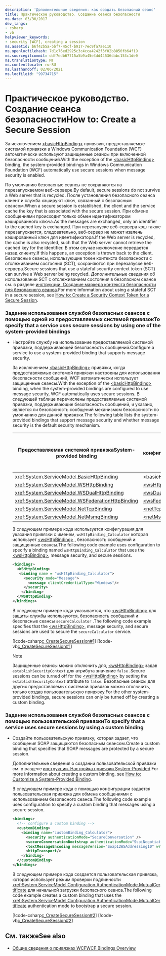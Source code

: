 ```yaml
---
description: 'Дополнительные сведения: как создать безопасный сеанс'
title: Практическое руководство. Создание сеанса безопасности
ms.date: 03/30/2017
dev_langs:
- csharp
- vb
helpviewer_keywords:
- security [WCF], creating a session
ms.assetid: b6f42b5a-bbf7-45cf-b917-7ec9fa7ae110
ms.openlocfilehash: 7d1c76ed2925c3c4cca4242f3f02b8850fb64f19
ms.sourcegitcommit: ddf7edb67715a5b9a45e3dd44536dabc153c1de0
ms.translationtype: MT
ms.contentlocale: ru-RU
ms.lasthandoff: 02/06/2021
ms.locfileid: "99734715"
---
```

# <a name="how-to-create-a-secure-session"></a><span data-ttu-id="e8418-103">Практическое руководство. Создание сеанса безопасности</span><span class="sxs-lookup"><span data-stu-id="e8418-103">How to: Create a Secure Session</span></span>

<span data-ttu-id="e8418-104">За исключением [\<basicHttpBinding>](../../configure-apps/file-schema/wcf/basichttpbinding.md) привязки, предоставляемые системой привязки в Windows Communication Foundation (WCF) автоматически используют защищенные сеансы при включенной безопасности сообщений.</span><span class="sxs-lookup"><span data-stu-id="e8418-104">With the exception of the [\<basicHttpBinding>](../../configure-apps/file-schema/wcf/basichttpbinding.md) binding, the system-provided bindings in Windows Communication Foundation (WCF) automatically use secure sessions when message security is enabled.</span></span>  
  
 <span data-ttu-id="e8418-105">По умолчанию безопасные сеансы не сохраняются на перезапускаемом веб-сервере.</span><span class="sxs-lookup"><span data-stu-id="e8418-105">By default, secure sessions do not survive a Web server that is recycled.</span></span> <span data-ttu-id="e8418-106">После установления безопасного сеанса клиент и служба кэшируют ключ, связанный с безопасным сеансом.</span><span class="sxs-lookup"><span data-stu-id="e8418-106">When a secure session is established, the client and the service cache the key that is associated with the secure session.</span></span> <span data-ttu-id="e8418-107">При обмене сообщениями происходит только обмен идентификатором кэшированного ключа.</span><span class="sxs-lookup"><span data-stu-id="e8418-107">As the messages are exchanged, only an identifier to the cached key is exchanged.</span></span> <span data-ttu-id="e8418-108">При перезапуске веб-сервера кэш также перезапускается, следовательно, веб-сервер не может извлечь кэшированный ключ для идентификатора.</span><span class="sxs-lookup"><span data-stu-id="e8418-108">If the Web server is recycled, the cache is also recycled, such that the Web server cannot retrieve the cached key for the identifier.</span></span> <span data-ttu-id="e8418-109">В этом случае исключение передается назад клиенту.</span><span class="sxs-lookup"><span data-stu-id="e8418-109">If this happens, an exception is thrown back to the client.</span></span> <span data-ttu-id="e8418-110">Безопасные сеансы, использующие токен контекста безопасности с отслеживанием состояния (SCT), сохраняются при перезапуске веб-сервера.</span><span class="sxs-lookup"><span data-stu-id="e8418-110">Secure sessions that use a stateful security context token (SCT) can survive a Web server being recycled.</span></span> <span data-ttu-id="e8418-111">Дополнительные сведения об использовании SCT с отслеживанием состояния в безопасном сеансе см. в разделе [инструкции. Создание маркера контекста безопасности для безопасного сеанса](how-to-create-a-security-context-token-for-a-secure-session.md).</span><span class="sxs-lookup"><span data-stu-id="e8418-111">For more information about using a stateful SCT in a secure session, see [How to: Create a Security Context Token for a Secure Session](how-to-create-a-security-context-token-for-a-secure-session.md).</span></span>  
  
### <a name="to-specify-that-a-service-uses-secure-sessions-by-using-one-of-the-system-provided-bindings"></a><span data-ttu-id="e8418-112">Задание использования службой безопасных сеансов с помощью одной из предоставляемых системой привязок</span><span class="sxs-lookup"><span data-stu-id="e8418-112">To specify that a service uses secure sessions by using one of the system-provided bindings</span></span>  
  
- <span data-ttu-id="e8418-113">Настройте службу на использование предоставляемой системой привязки, поддерживающей безопасность сообщений.</span><span class="sxs-lookup"><span data-stu-id="e8418-113">Configure a service to use a system-provided binding that supports message security.</span></span>  
  
     <span data-ttu-id="e8418-114">За исключением [\<basicHttpBinding>](../../configure-apps/file-schema/wcf/basichttpbinding.md) привязки, когда предоставляемые системой привязки настроены для использования безопасности сообщений, WCF автоматически использует защищенные сеансы.</span><span class="sxs-lookup"><span data-stu-id="e8418-114">With the exception of the [\<basicHttpBinding>](../../configure-apps/file-schema/wcf/basichttpbinding.md) binding, when the system-provided bindings are configured to use message security, WCF automatically uses secure sessions.</span></span> <span data-ttu-id="e8418-115">В следующей таблице перечислены предоставляемые системой привязки, поддерживающие безопасность сообщений, и указано, является ли безопасность сообщений механизмом безопасности по умолчанию для данной привязки.</span><span class="sxs-lookup"><span data-stu-id="e8418-115">The following table lists the system-provided bindings that support message security and whether message security is the default security mechanism.</span></span>  
  
    |<span data-ttu-id="e8418-116">Предоставляемая системой привязка</span><span class="sxs-lookup"><span data-stu-id="e8418-116">System-provided binding</span></span>|<span data-ttu-id="e8418-117">Элемент конфигурации</span><span class="sxs-lookup"><span data-stu-id="e8418-117">Configuration element</span></span>|<span data-ttu-id="e8418-118">Безопасность сообщений включена по умолчанию</span><span class="sxs-lookup"><span data-stu-id="e8418-118">Message security on by default</span></span>|  
    |------------------------------|---------------------------|------------------------------------|  
    |<xref:System.ServiceModel.BasicHttpBinding>|[\<basicHttpBinding>](../../configure-apps/file-schema/wcf/basichttpbinding.md)|<span data-ttu-id="e8418-119">Нет</span><span class="sxs-lookup"><span data-stu-id="e8418-119">No</span></span>|  
    |<xref:System.ServiceModel.WSHttpBinding>|[\<wsHttpBinding>](../../configure-apps/file-schema/wcf/wshttpbinding.md)|<span data-ttu-id="e8418-120">Да</span><span class="sxs-lookup"><span data-stu-id="e8418-120">Yes</span></span>|  
    |<xref:System.ServiceModel.WSDualHttpBinding>|[\<wsDualHttpBinding>](../../configure-apps/file-schema/wcf/wsdualhttpbinding.md)|<span data-ttu-id="e8418-121">Да</span><span class="sxs-lookup"><span data-stu-id="e8418-121">Yes</span></span>|  
    |<xref:System.ServiceModel.WSFederationHttpBinding>|[\<wsFederationHttpBinding>](../../configure-apps/file-schema/wcf/wsfederationhttpbinding.md)|<span data-ttu-id="e8418-122">Да</span><span class="sxs-lookup"><span data-stu-id="e8418-122">Yes</span></span>|  
    |<xref:System.ServiceModel.NetTcpBinding>|[\<netTcpBinding>](../../configure-apps/file-schema/wcf/nettcpbinding.md)|<span data-ttu-id="e8418-123">Нет</span><span class="sxs-lookup"><span data-stu-id="e8418-123">No</span></span>|  
    |<xref:System.ServiceModel.NetMsmqBinding>|[\<netMsmqBinding>](../../configure-apps/file-schema/wcf/netmsmqbinding.md)|<span data-ttu-id="e8418-124">Нет</span><span class="sxs-lookup"><span data-stu-id="e8418-124">No</span></span>|  
  
     <span data-ttu-id="e8418-125">В следующем примере кода используется конфигурация для указания привязки с именем, `wsHttpBinding_Calculator` которая использует [\<wsHttpBinding>](../../configure-apps/file-schema/wcf/wshttpbinding.md) , безопасность сообщений и защищенные сеансы.</span><span class="sxs-lookup"><span data-stu-id="e8418-125">The following code example uses configuration to specify a binding named `wsHttpBinding_Calculator` that uses the [\<wsHttpBinding>](../../configure-apps/file-schema/wcf/wshttpbinding.md), message security, and secure sessions.</span></span>  
  
    ```xml  
    <bindings>  
      <WSHttpBinding>  
       <binding name = "wsHttpBinding_Calculator">  
         <security mode="Message">  
           <message clientCredentialType="Windows"/>  
         </security>  
        </binding>  
      </WSHttpBinding>  
    </bindings>  
    ```  
  
     <span data-ttu-id="e8418-126">В следующем примере кода указывается, что [\<wsHttpBinding>](../../configure-apps/file-schema/wcf/wshttpbinding.md) для защиты службы используются, безопасность сообщений и безопасные сеансы `secureCalculator` .</span><span class="sxs-lookup"><span data-stu-id="e8418-126">The following code example specifies that the [\<wsHttpBinding>](../../configure-apps/file-schema/wcf/wshttpbinding.md), message security, and secure sessions are used to secure the `secureCalculator` service.</span></span>  
  
     [!code-csharp[c_CreateSecureSession#1](../../../../samples/snippets/csharp/VS_Snippets_CFX/c_createsecuresession/cs/secureservice.cs#1)]
     [!code-vb[c_CreateSecureSession#1](../../../../samples/snippets/visualbasic/VS_Snippets_CFX/c_createsecuresession/vb/secureservice.vb#1)]  
  
    > [!NOTE]
    > <span data-ttu-id="e8418-127">Защищенные сеансы можно отключить для, [\<wsHttpBinding>](../../configure-apps/file-schema/wcf/wshttpbinding.md) задав `establishSecurityContext` для атрибута значение `false` .</span><span class="sxs-lookup"><span data-stu-id="e8418-127">Secure sessions can be turned off for the [\<wsHttpBinding>](../../configure-apps/file-schema/wcf/wshttpbinding.md) by setting the `establishSecurityContext` attribute to `false`.</span></span> <span data-ttu-id="e8418-128">Безопасные сеансы для других предоставляемых системой привязок можно отключить, только создав пользовательскую привязку.</span><span class="sxs-lookup"><span data-stu-id="e8418-128">For the other system-provided bindings, secure sessions can only be turned off by creating a custom binding.</span></span>  
  
### <a name="to-specify-that-a-service-uses-secure-sessions-by-using-a-custom-binding"></a><span data-ttu-id="e8418-129">Задание использования службой безопасных сеансов с помощью пользовательской привязки</span><span class="sxs-lookup"><span data-stu-id="e8418-129">To specify that a service uses secure sessions by using a custom binding</span></span>  
  
- <span data-ttu-id="e8418-130">Создайте пользовательскую привязку, которая задает, что сообщения SOAP защищаются безопасным сеансом.</span><span class="sxs-lookup"><span data-stu-id="e8418-130">Create a custom binding that specifies that SOAP messages are protected by a secure session.</span></span>  
  
     <span data-ttu-id="e8418-131">Дополнительные сведения о создании пользовательской привязки см. в разделе [инструкции. Настройка привязки System-Provided](../extending/how-to-customize-a-system-provided-binding.md).</span><span class="sxs-lookup"><span data-stu-id="e8418-131">For more information about creating a custom binding, see [How to: Customize a System-Provided Binding](../extending/how-to-customize-a-system-provided-binding.md).</span></span>  
  
     <span data-ttu-id="e8418-132">В следующем примере кода с помощью конфигурации задается пользовательская привязка для обмена сообщениями с использованием безопасного сеанса.</span><span class="sxs-lookup"><span data-stu-id="e8418-132">The following code example uses configuration to specify a custom binding that messages using a secure session.</span></span>  
  
    ```xml  
    <bindings>  
      <!-- configure a custom binding -->  
      <customBinding>  
        <binding name="customBinding_Calculator">  
          <security authenticationMode="SecureConversation" />  
          <secureConversationBootstrap authenticationMode="SspiNegotiated" />  
          <textMessageEncoding messageVersion="Soap12WSAddressing10" writeEncoding="utf-8"/>  
          <httpTransport/>  
        </binding>  
      </customBinding>  
    </bindings>  
    ```  
  
     <span data-ttu-id="e8418-133">В следующем примере кода создается пользовательская привязка, которая использует режим проверки подлинности <xref:System.ServiceModel.Configuration.AuthenticationMode.MutualCertificate> для начальной загрузки безопасного сеанса.</span><span class="sxs-lookup"><span data-stu-id="e8418-133">The following code example creates a custom binding that uses the <xref:System.ServiceModel.Configuration.AuthenticationMode.MutualCertificate> authentication mode to bootstrap a secure session.</span></span>  
  
     [!code-csharp[c_CreateSecureSession#2](../../../../samples/snippets/csharp/VS_Snippets_CFX/c_createsecuresession/cs/secureservice.cs#2)]
     [!code-vb[c_CreateSecureSession#2](../../../../samples/snippets/visualbasic/VS_Snippets_CFX/c_createsecuresession/vb/secureservice.vb#2)]  
  
## <a name="see-also"></a><span data-ttu-id="e8418-134">См. также</span><span class="sxs-lookup"><span data-stu-id="e8418-134">See also</span></span>

- [<span data-ttu-id="e8418-135">Общие сведения о привязках WCF</span><span class="sxs-lookup"><span data-stu-id="e8418-135">WCF Bindings Overview</span></span>](../bindings-overview.md)
